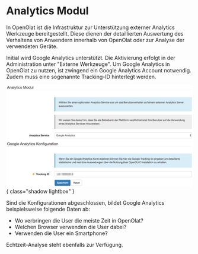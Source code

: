 # Analytics Modul

In OpenOlat ist die Infrastruktur zur Unterstützung externer Analytics
Werkzeuge bereitgestellt. Diese dienen der detaillierten Auswertung des
Verhaltens von Anwendern innerhalb von OpenOlat oder zur Analyse der
verwendeten Geräte.

Initial wird Google Analytics unterstützt. Die Aktivierung erfolgt in der
Administration unter "Externe Werkzeuge". Um Google Analytics in OpenOlat zu
nutzen, ist zwingend ein Google Analytics Account notwendig. Zudem muss eine
sogenannte Tracking-ID hinterlegt werden.

![](assets/GoogleAnalytics_DE.png){ class="shadow lightbox" }

Sind die Konfigurationen abgeschlossen, bildet Google Analytics beispielsweise
folgende Daten ab:

  * Wo verbringen die User die meiste Zeit in OpenOlat?
  * Welchen Browser verwenden die User dabei?
  * Verwenden die User ein Smartphone?

Echtzeit-Analyse steht ebenfalls zur Verfügung.

